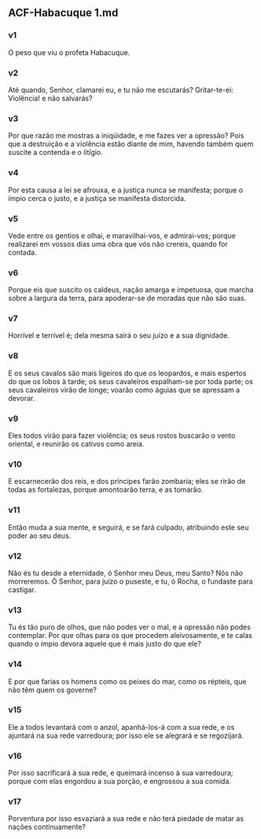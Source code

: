## ACF-Habacuque 1.md
### v1
 O peso que viu o profeta Habacuque.
### v2
 Até quando, Senhor, clamarei eu, e tu não me escutarás? Gritar-te-ei: Violência! e não salvarás?
### v3
 Por que razão me mostras a iniqüidade, e me fazes ver a opressão? Pois que a destruição e a violência estão diante de mim, havendo também quem suscite a contenda e o litígio.
### v4
 Por esta causa a lei se afrouxa, e a justiça nunca se manifesta; porque o ímpio cerca o justo, e a justiça se manifesta distorcida.
### v5
 Vede entre os gentios e olhai, e maravilhai-vos, e admirai-vos; porque realizarei em vossos dias uma obra que vós não crereis, quando for contada.
### v6
 Porque eis que suscito os caldeus, nação amarga e impetuosa, que marcha sobre a largura da terra, para apoderar-se de moradas que não são suas.
### v7
 Horrível e terrível é; dela mesma sairá o seu juízo e a sua dignidade.
### v8
 E os seus cavalos são mais ligeiros do que os leopardos, e mais espertos do que os lobos à tarde; os seus cavaleiros espalham-se por toda parte; os seus cavaleiros virão de longe; voarão como águias que se apressam a devorar.
### v9
 Eles todos virão para fazer violência; os seus rostos buscarão o vento oriental, e reunirão os cativos como areia.
### v10
 E escarnecerão dos reis, e dos príncipes farão zombaria; eles se rirão de todas as fortalezas, porque amontoarão terra, e as tomarão.
### v11
 Então muda a sua mente, e seguirá, e se fará culpado, atribuindo este seu poder ao seu deus.
### v12
 Não és tu desde a eternidade, ó Senhor meu Deus, meu Santo? Nós não morreremos. Ó Senhor, para juízo o puseste, e tu, ó Rocha, o fundaste para castigar.
### v13
 Tu és tão puro de olhos, que não podes ver o mal, e a opressão não podes contemplar. Por que olhas para os que procedem aleivosamente, e te calas quando o ímpio devora aquele que é mais justo do que ele?
### v14
 E por que farias os homens como os peixes do mar, como os répteis, que não têm quem os governe?
### v15
 Ele a todos levantará com o anzol, apanhá-los-á com a sua rede, e os ajuntará na sua rede varredoura; por isso ele se alegrará e se regozijará.
### v16
 Por isso sacrificará à sua rede, e queimará incenso à sua varredoura; porque com elas engordou a sua porção, e engrossou a sua comida.
### v17
 Porventura por isso esvaziará a sua rede e não terá piedade de matar as nações continuamente?
